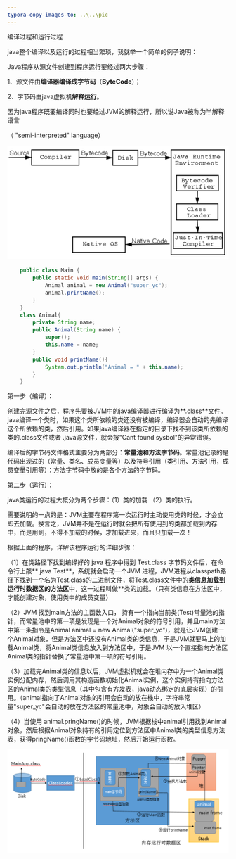 ```yaml
---
typora-copy-images-to: ..\..\pic
---
```


编译过程和运行过程

java整个编译以及运行的过程相当繁琐，我就举一个简单的例子说明：

Java程序从源文件创建到程序运行要经过两大步骤：

1、源文件由**编译器编译成字节码**（**ByteCode**）； 

2、字节码由java虚拟机**解释运行**。

因为java程序既要编译同时也要经过JVM的解释运行，所以说Java被称为半解释语言

（ "semi-interpreted" language）

![1523965362015](../../pic/1523965362015.png)

```java
    public class Main {  
        public static void main(String[] args) {  
            Animal animal = new Animal("super_yc");  
            animal.printName();  
        }  
    }  
    class Animal{  
        private String name;
        public Animal(String name) {  
            super();  
            this.name = name;  
        }  
        public void printName(){  
            System.out.println("Animal = " + this.name);  
        }  
    }  
```

第一步（编译）：

创建完源文件之后，程序先要被JVM中的java编译器进行编译为**.class**文件。java编译一个类时，如果这个类所依赖的类还没有被编译，编译器会自动的先编译这个所依赖的类，然后引用。如果java编译器在指定的目录下找不到该类所依赖的类的.class文件或者 .java源文件，就会报"Cant found sysbol"的异常错误。

编译后的字节码文件格式主要分为两部分：**常量池和方法字节码**。常量池记录的是代码出现过的（常量、类名、成员变量等）以及符号引用（类引用、方法引用，成员变量引用等）；方法字节码中放的是各个方法的字节码。

第二步（运行）：

java类运行的过程大概分为两个步骤：（1）类的加载 （2）类的执行。

需要说明的一点的是：JVM主要在程序第一次运行时主动使用类的时候，才会立即去加载。换言之，JVM并不是在运行时就会把所有使用到的类都加载到内存中，而是用到，不得不加载的时候，才加载进来，而且只加载一次！

根据上面的程序，详解该程序运行的详细步骤：

（1）在类路径下找到编译好的 java 程序中得到 Test.class 字节码文件后，在命令行上敲** java Test**，系统就会启动一个JVM 进程，JVM进程从classpath路径下找到一个名为Test.class的二进制文件，将Test.class文件中的**类信息加载到运行时数据区的方法区**中，这一过程叫做**类的加载。（只有类信息在方法区中，才能创建对象，使用类中的成员变量）

（2）JVM 找到main方法的主函数入口， 持有一个指向当前类(Test)常量池的指针，而常量池中的第一项是发现是一个对Animal对象的符号引用，并且main方法中第一条指令是Animal animal = new Animal("super_yc")，就是让JVM创建一个Animal对象，但是方法区中还没有Animal类的类信息，于是JVM就要马上的加载Animal类，将Animal类信息放入到方法区中，于是JVM 以一个直接指向方法区Animal类的指针替换了常量池中第一项的符号引用。

（3）加载完Animal类的信息以后，JVM虚拟机就会在堆内存中为一个Animal类实例分配内存，然后调用其构造函数初始化Animal实例，这个实例持有指向方法区的Animal类的类型信息（其中包含有方发表，java动态绑定的底层实现）的引用。（animal指向了Animal对象的引用会自动的放在栈中，字符串常量"super_yc"会自动的放在方法区的常量池中，对象会自动的放入堆区）

（4）当使用 animal.pringName()的时候，JVM根据栈中animal引用找到Animal对象，然后根据Animal对象持有的引用定位到方法区中Animal类的类型信息方法表，获得pringName()函数的字节码地址，然后开始运行函数。

![1523966811381](../../pic/1523966811381.png)